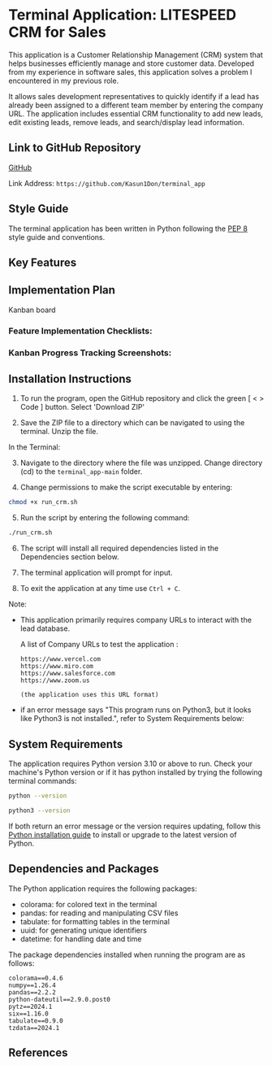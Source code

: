 # Terminal Application: LITESPEED CRM for Sales

This application is a Customer Relationship Management (CRM) system that helps businesses efficiently manage and store customer data. Developed from my experience in software sales, this application solves a problem I encountered in my previous role.

It allows sales development representatives to quickly identify if a lead has already been assigned to a different team member by entering the company URL. The application includes essential CRM functionality to add new leads, edit existing leads, remove leads, and search/display lead information.

## Link to GitHub Repository

[GitHub](https://github.com/Kasun1Don/terminal_app)


Link Address: `https://github.com/Kasun1Don/terminal_app`

## Style Guide

The terminal application has been written in Python following the [PEP 8](https://peps.python.org/pep-0008/) style guide and conventions.

## Key Features

## Implementation Plan
Kanban board 

### Feature Implementation Checklists:

### Kanban Progress Tracking Screenshots:

## Installation Instructions

1. To run the program, open the GitHub repository and click the green [ < > Code ] button. Select 'Download ZIP'

2. Save the ZIP file to a directory which can be navigated to using the terminal. Unzip the file.

In the Terminal:

3. Navigate to the directory where the file was unzipped. Change directory (cd) to the `terminal_app-main` folder.

4. Change permissions to make the script executable by entering:
```bash
chmod +x run_crm.sh
```
5. Run the script by entering the following command:
```bash
./run_crm.sh
```

6. The script will install all required dependencies listed in the Dependencies section below.

7. The terminal application will prompt for input.

8. To exit the application at any time use `Ctrl + C`.

Note: 

* This application primarily requires company URLs to interact with the lead database.

    A list of Company URLs to test the application :

    ```
    https://www.vercel.com
    https://www.miro.com
    https://www.salesforce.com
    https://www.zoom.us

    (the application uses this URL format)
    ```

* if an error message says "This program runs on Python3, but it looks like Python3 is not installed.", refer to System Requirements below:

## System Requirements

The application requires Python version 3.10 or above to run. Check your machine's Python version or if it has python installed by trying the following terminal commands:

```bash
python --version

python3 --version
```
If both return an error message or the version requires updating, follow this [Python installation guide](https://wiki.python.org/moin/BeginnersGuide/Download) to install or upgrade to the latest version of Python.


## Dependencies and Packages

The Python application requires the following packages:

* colorama: for colored text in the terminal
* pandas: for reading and manipulating CSV files
* tabulate: for formatting tables in the terminal
* uuid: for generating unique identifiers
* datetime: for handling date and time

The package dependencies installed when running the program are as follows:
```
colorama==0.4.6
numpy==1.26.4
pandas==2.2.2
python-dateutil==2.9.0.post0
pytz==2024.1
six==1.16.0
tabulate==0.9.0
tzdata==2024.1
```

## References

